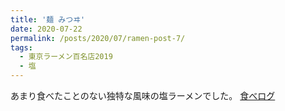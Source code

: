 ```yaml
---
title: '麺 みつヰ'
date: 2020-07-22
permalink: /posts/2020/07/ramen-post-7/
tags:
  - 東京ラーメン百名店2019
  - 塩
---
```


あまり食べたことのない独特な風味の塩ラーメンでした。
[食べログ](https://tabelog.com/tokyo/A1311/A131102/13203387/)

